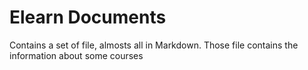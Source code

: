 # Elearn Documents

Contains a set of file, almosts all in Markdown. Those file contains the information about some courses
